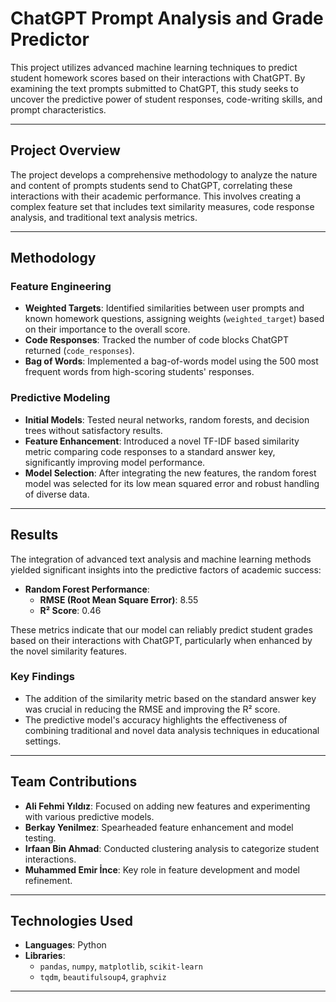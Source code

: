 # ChatGPT Prompt Analysis and Grade Predictor

This project utilizes advanced machine learning techniques to predict student homework scores based on their interactions with ChatGPT. By examining the text prompts submitted to ChatGPT, this study seeks to uncover the predictive power of student responses, code-writing skills, and prompt characteristics.

---

## Project Overview

The project develops a comprehensive methodology to analyze the nature and content of prompts students send to ChatGPT, correlating these interactions with their academic performance. This involves creating a complex feature set that includes text similarity measures, code response analysis, and traditional text analysis metrics.

---

## Methodology

### Feature Engineering
- **Weighted Targets**: Identified similarities between user prompts and known homework questions, assigning weights (`weighted_target`) based on their importance to the overall score.
- **Code Responses**: Tracked the number of code blocks ChatGPT returned (`code_responses`).
- **Bag of Words**: Implemented a bag-of-words model using the 500 most frequent words from high-scoring students' responses.

### Predictive Modeling
- **Initial Models**: Tested neural networks, random forests, and decision trees without satisfactory results.
- **Feature Enhancement**: Introduced a novel TF-IDF based similarity metric comparing code responses to a standard answer key, significantly improving model performance.
- **Model Selection**: After integrating the new features, the random forest model was selected for its low mean squared error and robust handling of diverse data.

---

## Results

The integration of advanced text analysis and machine learning methods yielded significant insights into the predictive factors of academic success:

- **Random Forest Performance**:
  - **RMSE (Root Mean Square Error)**: 8.55
  - **R² Score**: 0.46

These metrics indicate that our model can reliably predict student grades based on their interactions with ChatGPT, particularly when enhanced by the novel similarity features.

### Key Findings
- The addition of the similarity metric based on the standard answer key was crucial in reducing the RMSE and improving the R² score.
- The predictive model's accuracy highlights the effectiveness of combining traditional and novel data analysis techniques in educational settings.

---

## Team Contributions

- **Ali Fehmi Yıldız**: Focused on adding new features and experimenting with various predictive models.
- **Berkay Yenilmez**: Spearheaded feature enhancement and model testing.
- **Irfaan Bin Ahmad**: Conducted clustering analysis to categorize student interactions.
- **Muhammed Emir İnce**: Key role in feature development and model refinement.

---

## Technologies Used

- **Languages**: Python
- **Libraries**:
  - `pandas`, `numpy`, `matplotlib`, `scikit-learn`
  - `tqdm`, `beautifulsoup4`, `graphviz`

---
